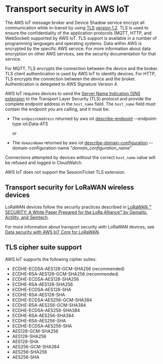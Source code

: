 # Transport security in AWS IoT<a name="transport-security"></a>

The AWS IoT message broker and Device Shadow service encrypt all communication while in\-transit by using [TLS](https://en.wikipedia.org/wiki/Transport_Layer_Security) [version 1\.2](https://en.wikipedia.org/wiki/Transport_Layer_Security#TLS_1.2)\. TLS is used to ensure the confidentiality of the application protocols \(MQTT, HTTP, and WebSocket\) supported by AWS IoT\. TLS support is available in a number of programming languages and operating systems\. Data within AWS is encrypted by the specific AWS service\. For more information about data encryption on other AWS services, see the security documentation for that service\.

For MQTT, TLS encrypts the connection between the device and the broker\. TLS client authentication is used by AWS IoT to identify devices\. For HTTP, TLS encrypts the connection between the device and the broker\. Authentication is delegated to AWS Signature Version 4\.

AWS IoT requires devices to send the [Server Name Indication \(SNI\) extension](https://tools.ietf.org/html/rfc3546#section-3.1) to the Transport Layer Security \(TLS\) protocol and provide the complete endpoint address in the `host_name` field\. The `host_name` field must contain the endpoint you are calling, and it must be:
+ The `endpointAddress` returned by aws iot [describe\-endpoint](https://awscli.amazonaws.com/v2/documentation/api/latest/reference/iot/describe-endpoint.html) \-\-endpoint\-type iot:Data\-ATS

  or
+ The `domainName` returned by aws iot [describe\-domain\-configuration](https://awscli.amazonaws.com/v2/documentation/api/latest/reference/iot/describe-domain-configuration.html) –\-domain\-configuration\-name "*domain\_configuration\_name*"

Connections attempted by devices without the correct `host_name` value will be refused and logged in CloudWatch\.

AWS IoT does not support the SessionTicket TLS extension\.

## Transport security for LoRaWAN wireless devices<a name="tls-lorawan"></a>

LoRaWAN devices follow the security practices described in [LoRaWAN ™ SECURITY: A White Paper Prepared for the LoRa Alliance™ by Gemalto, Actility, and Semtech](https://lora-alliance.org/sites/default/files/2019-05/lorawan_security_whitepaper.pdf)\. 

For more information about transport security with LoRaWAN devices, see [Data security with AWS IoT Core for LoRaWAN](connect-iot-lorawan-security.md)\.

## TLS cipher suite support<a name="tls-cipher-suite-support"></a>

AWS IoT supports the following cipher suites:
+ ECDHE\-ECDSA\-AES128\-GCM\-SHA256 \(recommended\)
+ ECDHE\-RSA\-AES128\-GCM\-SHA256 \(recommended\)
+ ECDHE\-ECDSA\-AES128\-SHA256
+ ECDHE\-RSA\-AES128\-SHA256
+ ECDHE\-ECDSA\-AES128\-SHA
+ ECDHE\-RSA\-AES128\-SHA
+ ECDHE\-ECDSA\-AES256\-GCM\-SHA384
+ ECDHE\-RSA\-AES256\-GCM\-SHA384
+ ECDHE\-ECDSA\-AES256\-SHA384
+ ECDHE\-RSA\-AES256\-SHA384
+ ECDHE\-RSA\-AES256\-SHA
+ ECDHE\-ECDSA\-AES256\-SHA
+ AES128\-GCM\-SHA256
+ AES128\-SHA256
+ AES128\-SHA
+ AES256\-GCM\-SHA384
+ AES256\-SHA256
+ AES256\-SHA